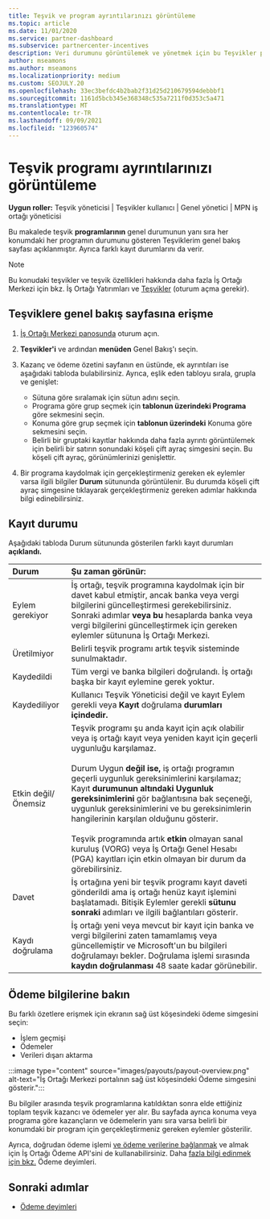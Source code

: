 ```yaml
---
title: Teşvik ve program ayrıntılarınızı görüntüleme
ms.topic: article
ms.date: 11/01/2020
ms.service: partner-dashboard
ms.subservice: partnercenter-incentives
description: Veri durumunu görüntülemek ve yönetmek için bu Teşvikler programı kullanın
author: mseamons
ms.author: mseamons
ms.localizationpriority: medium
ms.custom: SEOJULY.20
ms.openlocfilehash: 33ec3befdc4b2bab2f31d25d210679594debbbf1
ms.sourcegitcommit: 1161d5bcb345e368348c535a7211f0d353c5a471
ms.translationtype: MT
ms.contentlocale: tr-TR
ms.lasthandoff: 09/09/2021
ms.locfileid: "123960574"
---
```

# <a name="view-your-incentives-program-details"></a>Teşvik programı ayrıntılarınızı görüntüleme

**Uygun roller:** Teşvik yöneticisi | Teşvikler kullanıcı | Genel yönetici | MPN iş ortağı yöneticisi

Bu makalede teşvik **programlarının** genel durumunun yanı sıra her konumdaki her programın durumunu gösteren Teşviklerim genel bakış sayfası açıklanmıştır. Ayrıca farklı kayıt durumlarını da verir.

>[!NOTE]
>Bu konudaki teşvikler ve teşvik özellikleri hakkında daha fazla İş Ortağı Merkezi için bkz. İş Ortağı Yatırımları ve [Teşvikler](https://partner.microsoft.com/membership/partner-incentives) (oturum açma gerekir).

## <a name="access-the-incentives-overview-page"></a>Teşviklere genel bakış sayfasına erişme

1. [İş Ortağı Merkezi panosunda](https://partner.microsoft.com/dashboard) oturum açın.
1. **Teşvikler'i** ve ardından **menüden** Genel Bakış'ı seçin.
1. Kazanç ve ödeme özetini sayfanın en üstünde, ek ayrıntıları ise aşağıdaki tabloda bulabilirsiniz. Ayrıca, eşlik eden tabloyu sırala, grupla ve genişlet:

   - Sütuna göre sıralamak için sütun adını seçin.
   - Programa göre grup seçmek için **tablonun üzerindeki Programa** göre sekmesini seçin.
   - Konuma göre grup seçmek için **tablonun üzerindeki** Konuma göre sekmesini seçin.
   - Belirli bir gruptaki kayıtlar hakkında daha fazla ayrıntı görüntülemek için belirli bir satırın sonundaki köşeli çift ayraç simgesini seçin. Bu köşeli çift ayraç, görünümlerinizi genişlettir.
1. Bir programa kaydolmak için gerçekleştirmeniz gereken ek eylemler varsa ilgili bilgiler **Durum** sütununda görüntülenir. Bu durumda köşeli çift ayraç simgesine tıklayarak gerçekleştirmeniz gereken adımlar hakkında bilgi edinebilirsiniz.

## <a name="enrollment-status"></a>Kayıt durumu

Aşağıdaki tabloda Durum sütununda gösterilen farklı kayıt durumları **açıklandı.**

| **Durum**         | **Şu zaman görünür:** |
|:------------------------------------|:------------------|
| Eylem gerekiyor  | İş ortağı, teşvik programına kaydolmak için bir davet kabul etmiştir, ancak banka veya vergi bilgilerini güncelleştirmesi gerekebilirsiniz. Sonraki adımlar **veya bu** hesaplarda banka veya vergi bilgilerini güncelleştirmek için gereken eylemler sütununa İş Ortağı Merkezi. |
| Üretilmiyor  | Belirli teşvik programı artık teşvik sisteminde sunulmaktadır. |
| Kaydedildi  | Tüm vergi ve banka bilgileri doğrulandı. İş ortağı başka bir kayıt eylemine gerek yoktur. |
| Kaydediliyor  | Kullanıcı Teşvik Yöneticisi değil ve kayıt Eylem gerekli veya **Kayıt** doğrulama **durumları içindedir.**|
| Etkin değil/ Önemsiz | Teşvik programı şu anda kayıt için açık olabilir veya iş ortağı kayıt veya yeniden kayıt için geçerli uygunluğu karşılamaz. <br><br> Durum Uygun **değil ise,** iş ortağı programın geçerli uygunluk gereksinimlerini karşılamaz; Kayıt **durumunun altındaki Uygunluk gereksinimlerini** gör bağlantısına bak seçeneği, uygunluk gereksinimlerini ve bu gereksinimlerin hangilerinin karşılan olduğunu gösterir. <br><br> Teşvik programında artık **etkin** olmayan sanal kuruluş (VORG) veya İş Ortağı Genel Hesabı (PGA) kayıtları için etkin olmayan bir durum da görebilirsiniz.  |
| Davet  | İş ortağına yeni bir teşvik programı kayıt daveti gönderildi ama iş ortağı henüz kayıt işlemini başlatamadı. Bitişik Eylemler gerekli **sütunu sonraki** adımları ve ilgili bağlantıları gösterir.  |
| Kaydı doğrulama  | İş ortağı yeni veya mevcut bir kayıt için banka ve vergi bilgilerini zaten tamamlamış veya güncellemiştir ve Microsoft'un bu bilgileri doğrulamayı bekler. Doğrulama işlemi sırasında **kaydın doğrulanması** 48 saate kadar görünebilir.  |

## <a name="see-your-payment-information"></a>Ödeme bilgilerine bakın

Bu farklı özetlere erişmek için ekranın sağ üst köşesindeki ödeme simgesini seçin:

- İşlem geçmişi
- Ödemeler
- Verileri dışarı aktarma

:::image type="content" source="images/payouts/payout-overview.png" alt-text="İş Ortağı Merkezi portalının sağ üst köşesindeki Ödeme simgesini gösterir.":::

Bu bilgiler arasında teşvik programlarına katıldıktan sonra elde ettiğiniz toplam teşvik kazancı ve ödemeler yer alır. Bu sayfada ayrıca konuma veya programa göre kazançların ve ödemelerin yanı sıra varsa belirli bir konumdaki bir program için gerçekleştirmeniz gereken eylemler gösterilir. 

Ayrıca, doğrudan ödeme işlemi [ve ödeme verilerine bağlanmak](https://apidocs.microsoft.com/services/partnerpayouts) ve almak için İş Ortağı Ödeme API'sini de kullanabilirsiniz. Daha [fazla bilgi edinmek için bkz.](payout-statement.md) Ödeme deyimleri.

## <a name="next-steps"></a>Sonraki adımlar

- [Ödeme deyimleri](payout-statement.md)
